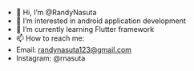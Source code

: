 - 👋 Hi, I’m @RandyNasuta
- 👀 I’m interested in android application development
- 🌱 I’m currently learning Flutter framework
- 📫 How to reach me:
- Email: randynasuta123@gmail.com
- Instagram: @rnasuta

<!---
RandyNasuta/RandyNasuta is a ✨ special ✨ repository because its `README.md` (this file) appears on your GitHub profile.
You can click the Preview link to take a look at your changes.
--->
